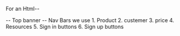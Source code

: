 For an Html--

   -- Top banner
   -- Nav Bars we use 
      1. Product
      2. custemer
      3. price
      4. Resources
      5. Sign in buttons
      6. Sign up buttons

